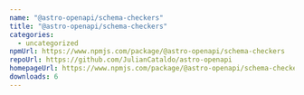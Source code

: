 ```yaml
---
name: "@astro-openapi/schema-checkers"
title: "@astro-openapi/schema-checkers"
categories:
  - uncategorized
npmUrl: https://www.npmjs.com/package/@astro-openapi/schema-checkers
repoUrl: https://github.com/JulianCataldo/astro-openapi
homepageUrl: https://www.npmjs.com/package/@astro-openapi/schema-checkers
downloads: 6
---
```

